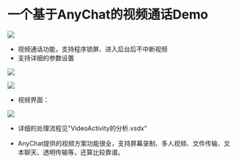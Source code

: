# 一个基于AnyChat的视频通话Demo #
![](http://i4.tietuku.com/451e3e606a10dd09.png)



- 视频通话功能，支持程序锁屏、进入后台后不中断视频
- 支持详细的参数设置

![](http://i4.tietuku.com/232ac70eec15934c.png)

![](http://i4.tietuku.com/11859b4005c30e82.png)

- 视频界面：

![](http://i8.tietuku.com/af51adc3dfb02089.gif)

- 详细的处理流程见"VideoActivity的分析.vsdx"

- AnyChat提供的视频方案功能很全，支持屏幕录制、多人视频、文件传输、文本聊天、透明传输等，还算比较靠谱。